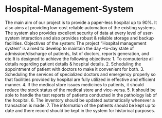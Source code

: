 # Hospital-Management-System
 The main aim of our project is to provide a paper-less hospital up to 90%. It also aims at providing low-cost reliable automation of the existing systems. The system also provides excellent security of data at every level of user-system interaction and also provides robust &amp; reliable storage and backup facilities.   Objectives of the system: The project “Hospital management system” is aimed to develop to maintain the day –to-day state of admission/discharge of patients, list of doctors, reports generation, and etc.It is designed to achieve the following objectives: 1. To computerize all details regarding patient details &amp; hospital details. 2. Scheduling the appointment of patient with doctors to make it convenient for both. 3. Scheduling the services of specialized doctors and emergency properly so that facilities provided by hospital are fully utilized in effective and efficient manner. 4. If the medical store issues medicines to patients, it should reduce the stock status of the medical store and vice-versa. 5. It should be able to handle the test reports of patients conducted in the pathology lab of the hospital. 6. The inventory should be updated automatically whenever a transaction is made. 7. The information of the patients should be kept up to date and there record should be kept in the system for historical purposes.

